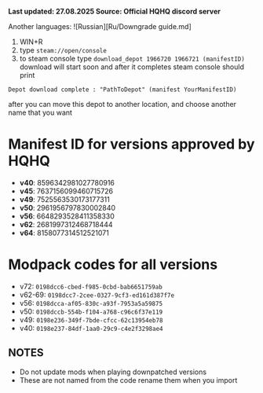 **Last updated: 27.08.2025 Source: Official HQHQ discord server**

Another languages: ![Russian][Ru/Downgrade guide.md]

1. WIN+R
2. type `steam://open/console`
3. to steam console type `download_depot 1966720 1966721 (manifestID)`
download will start soon and after it completes steam console should print
```
Depot download complete : "PathToDepot" (manifest YourManifestID)
```
after you can move this depot to another location, and choose another name that you want
# Manifest ID for versions approved by HQHQ
- **v40**: 8596342981027780916
- **v45**: 7637156099460715726 
- **v49**: 7525563530173177311 
- **v50**: 2961956797830002840 
- **v56**: 6648293528411358330 
- **v62**: 2681997312468718444 
- **v64**: 8158077314512521071

# Modpack codes for all versions
- v72: `0198dcc6-cbed-f985-0cbd-bab6651759ab`
- v62-69: `0198dcc7-2cee-0327-9cf3-ed161d387f7e`
- v56: `0198dcca-af05-830c-a93f-7953a5a59875`
- v50: `0198dccb-554b-f104-a768-c96c6f37e119`
- v49: `0198e236-349f-7bde-cfcc-62c13954eb78`
- v40: `0198e237-84df-1aa0-29c9-c4e2f3298ae4`
## NOTES
- Do not update mods when playing downpatched versions
- These are not named from the code rename them when you import
